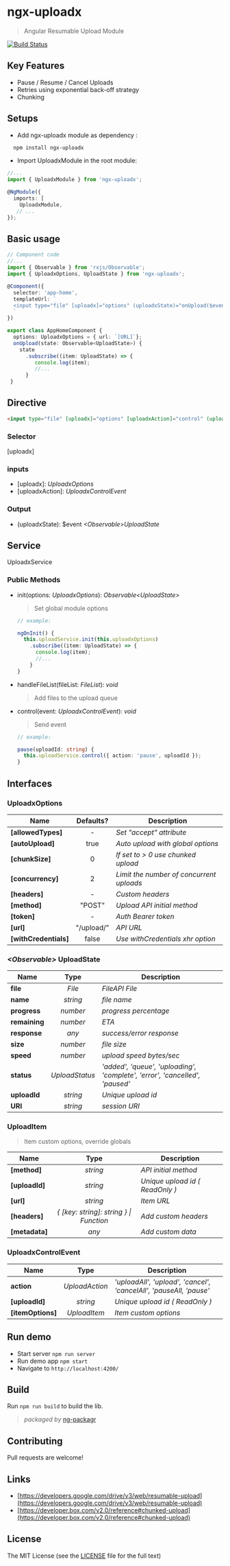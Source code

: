 # ngx-uploadx

> Angular Resumable Upload Module

[![Build Status](https://travis-ci.org/kukhariev/ngx-uploadx.svg?branch=master)](https://travis-ci.org/kukhariev/ngx-uploadx)

## Key Features

* Pause / Resume / Cancel Uploads
* Retries using exponential back-off strategy
* Chunking

## Setups

* Add ngx-uploadx module as dependency :

```sh
  npm install ngx-uploadx
```

* Import UploadxModule in the root module:

```ts
//...
import { UploadxModule } from 'ngx-uploadx';

@NgModule({
  imports: [
    UploadxModule,
   // ...
});
```

## Basic usage

```ts
// Component code
//...
import { Observable } from 'rxjs/Observable';
import { UploadxOptions, UploadState } from 'ngx-uploadx';

@Component({
  selector: 'app-home',
  templateUrl: `
  <input type="file" [uploadx]="options" (uploadxState)="onUpload($event)">
  `
})

export class AppHomeComponent {
  options: UploadxOptions = { url: `[URL]`};
  onUpload(state: Observable<UploadState>) {
    state
      .subscribe((item: UploadState) => {
         console.log(item);
         //...
      }
 }
```

## Directive

```html
<input type="file" [uploadx]="options" [uploadxAction]="control" (uploadxState)="onUpload($event)">
```

### Selector

\[uploadx\]

### inputs

* \[uploadx\]: _UploadxOptions_
* \[uploadxAction\]: _UploadxControlEvent_

### Output

* (uploadxState): $event _\<Observable\>UploadState_

## Service

UploadxService

### Public Methods

* init(options: _UploadxOptions_): _Observable\<UploadState\>_

  > Set global module options

  ```ts
  // example:

  ngOnInit() {
    this.uploadService.init(this.uploadxOptions)
      .subscribe((item: UploadState) => {
        console.log(item);
        //...
      }
  }
  ```

* handleFileList(fileList: _FileList_): _void_
  > Add files to the upload queue
* control(event: _UploadxControlEvent_): _void_

  > Send event

  ```ts
  // example:

  pause(uploadId: string) {
    this.uploadService.control({ action: 'pause', uploadId });
  }
  ```

## Interfaces

### UploadxOptions

| Name                  | Defaults?  | Description                              |
| --------------------- | :--------: | ---------------------------------------- |
| **[allowedTypes]**    |     -      | _Set "accept" attribute_                 |
| **[autoUpload]**      |    true    | _Auto upload with global options_        |
| **[chunkSize]**       |     0      | _If set to > 0 use chunked upload_       |
| **[concurrency]**     |     2      | _Limit the number of concurrent uploads_ |
| **[headers]**         |     -      | _Custom headers_                         |
| **[method]**          |   "POST"   | _Upload API initial method_              |
| **[token]**           |     -      | _Auth Bearer token_                      |
| **[url]**             | "/upload/" | _API URL_                                |
| **[withCredentials]** |   false    | _Use withCredentials xhr option_         |

### _\<Observable\>_ UploadState

| Name          |      Type      | Description                                                                 |
| ------------- | :------------: | --------------------------------------------------------------------------- |
| **file**      |     _File_     | _FileAPI File_                                                              |
| **name**      |    _string_    | _file name_                                                                 |
| **progress**  |    _number_    | _progress percentage_                                                       |
| **remaining** |    _number_    | _ETA_                                                                       |
| **response**  |     _any_      | _success/error response_                                                    |
| **size**      |    _number_    | _file size_                                                                 |
| **speed**     |    _number_    | _upload speed bytes/sec_                                                    |
| **status**    | _UploadStatus_ | _'added', 'queue', 'uploading', 'complete', 'error', 'cancelled', 'paused'_ |
| **uploadId**  |    _string_    | _Unique upload id_                                                          |
| **URI**       |    _string_    | _session URI_                                                               |

### UploadItem

> Item custom options, override globals

| Name           |                  Type                   | Description                       |
| -------------- | :-------------------------------------: | --------------------------------- |
| **[method]**   |                _string_                 | _API initial method_              |
| **[uploadId]** |                _string_                 | _Unique upload id \( ReadOnly \)_ |
| **[url]**      |                _string_                 | _Item URL_                        |
| **[headers]**  | _{ [key: string]: string } \| Function_ | _Add custom headers_              |
| **[metadata]** |                  _any_                  | _Add custom data_                 |

### UploadxControlEvent

>

| Name              |      Type      | Description                                                        |
| ----------------- | :------------: | ------------------------------------------------------------------ |
| **action**        | _UploadAction_ | _'uploadAll', 'upload', 'cancel', 'cancelAll', 'pauseAll, 'pause'_ |
| **[uploadId]**    |    _string_    | _Unique upload id \( ReadOnly \)_                                  |
| **[itemOptions]** |  _UploadItem_  | _Item custom options_                                              |

## Run demo

* Start server `npm run server`
* Run demo app `npm start`
* Navigate to `http://localhost:4200/`

## Build

Run `npm run build` to build the lib.

> _packaged by_ [ng-packagr](https://github.com/dherges/ng-packagr)

## Contributing

Pull requests are welcome!

## Links

* [https://developers.google.com/drive/v3/web/resumable-upload](https://developers.google.com/drive/v3/web/resumable-upload)
* [https://developer.box.com/v2.0/reference#chunked-upload](https://developer.box.com/v2.0/reference#chunked-upload)

## License

The MIT License (see the [LICENSE](LICENSE) file for the full text)
